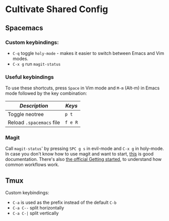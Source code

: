 # Cultivate Shared Config

## Spacemacs

### Custom keybindings:
- `C-q` toggle `holy-mode` - makes it easier to switch between Emacs and Vim modes.
- `C-x g` run `magit-status`

### Useful keybindings
To use these shortcuts, press `Space` in Vim mode and `M-m` (Alt-m) in Emacs mode followed by the key combination:

| *Description* | *Keys* |
| ------------- | ------ |
| Toggle neotree | `p t` |
| Reload `.spacemacs` file | `f e R` |

### Magit

Call `magit-status`' by pressing `SPC g s` in evil-mode and `C-x g` in holy-mode. In case you don't know how to use magit and want to start, [this](https://github.com/syl20bnr/spacemacs/tree/master/layers/%2Bsource-control/git#magit) is good documentation. There's also [the official Getting started](https://magit.vc/manual/magit/Getting-started.html), to understand how common workflows work.

## Tmux

Custom keybindings:
- `C-a` is used as the prefix instead of the default `C-b`
- `C-a C--` split horizontally
- `C-a C-|` split vertically
